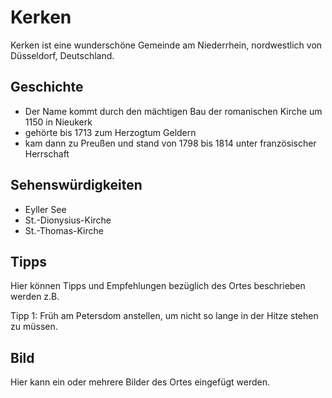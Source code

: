 # Kerken

Kerken ist eine wunderschöne Gemeinde am Niederrhein, nordwestlich von Düsseldorf, Deutschland. 

## Geschichte

* Der Name kommt durch den mächtigen Bau der romanischen Kirche um 1150 in Nieukerk
* gehörte bis 1713 zum Herzogtum Geldern
* kam dann zu Preußen und stand von 1798 bis 1814 unter französischer Herrschaft

## Sehenswürdigkeiten

* Eyller See
* St.-Dionysius-Kirche
* St.-Thomas-Kirche

## Tipps

Hier können Tipps und Empfehlungen bezüglich des Ortes beschrieben werden z.B.

Tipp 1: Früh am Petersdom anstellen, um nicht so lange in der Hitze stehen zu müssen.

## Bild

Hier kann ein oder mehrere Bilder des Ortes eingefügt werden.
